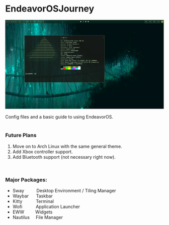 # EndeavorOSJourney

![Terminal!](https://github.com/TannerUptegrove/EndeavorOSJourney/blob/main/Pictures/Terminal.png)

Config files and a basic guide to using EndeavorOS.
<br>
<br>

### Future Plans
1. Move on to Arch Linux with the same general theme.
2. Add Xbox controller support.
3. Add Bluetooth support (not necessary right now).
<br>

### Major Packages:
- Sway     &nbsp;&nbsp;&nbsp;&nbsp;&nbsp;&nbsp;&nbsp;&nbsp;       Desktop Environment / Tiling Manager
- Waybar   &nbsp;&nbsp;&nbsp;&nbsp;                               Taskbar
- Kitty    &nbsp;&nbsp;&nbsp;&nbsp;&nbsp;&nbsp;&nbsp;&nbsp;&nbsp; Terminal
- Wofi     &nbsp;&nbsp;&nbsp;&nbsp;&nbsp;&nbsp;&nbsp;&nbsp;&nbsp; Application Launcher
- EWW      &nbsp;&nbsp;&nbsp;&nbsp;&nbsp;&nbsp;&nbsp;             Widgets
- Nautilus &nbsp;&nbsp;&nbsp;                                     File Manager
<br>
